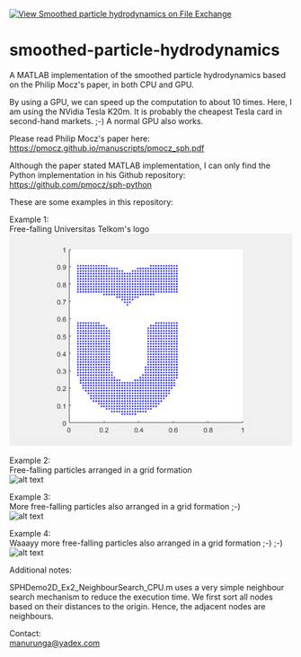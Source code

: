 [![View Smoothed particle hydrodynamics on File Exchange](https://www.mathworks.com/matlabcentral/images/matlab-file-exchange.svg)](https://www.mathworks.com/matlabcentral/fileexchange/96334-smoothed-particle-hydrodynamics)

# smoothed-particle-hydrodynamics
A MATLAB implementation of the smoothed particle hydrodynamics based on the Philip Mocz's paper, in both CPU and GPU. 

By using a GPU, we can speed up the computation to about 10 times. Here, I am using the NVidia Tesla K20m. It is probably the cheapest Tesla card in second-hand markets. ;-)
A normal GPU also works.  

Please read Philip Mocz's paper here:  
https://pmocz.github.io/manuscripts/pmocz_sph.pdf  

Although the paper stated MATLAB implementation, I can only find the Python implementation in his Github repository:  
https://github.com/pmocz/sph-python


These are some examples in this repository:  

Example 1:  
Free-falling Universitas Telkom's logo  
![alt text](https://github.com/auralius/smoothed-particle-hydrodynamics/blob/main/figures/sph_demo_telu.gif)


Example 2:  
Free-falling particles arranged in a grid formation  
![alt text](https://github.com/auralius/smoothed-particle-hydrodynamics/blob/main/figures/sph_demo1a.gif)

Example 3:  
More free-falling particles also arranged in a grid formation  ;-)  
![alt text](https://github.com/auralius/smoothed-particle-hydrodynamics/blob/main/figures/sph_demo1b.gif)

Example 4:  
Waaayy more free-falling particles also arranged in a grid formation  ;-) ;-)    
![alt text](https://github.com/auralius/smoothed-particle-hydrodynamics/blob/main/figures/sph_demo1c.gif)


Additional notes:

SPHDemo2D_Ex2_NeighbourSearch_CPU.m uses a very simple neighbour search mechanism to reduce the execution time. We first sort all nodes based on their distances to the origin. Hence, the adjacent nodes are neighbours.

Contact:  
manurunga@yadex.com

